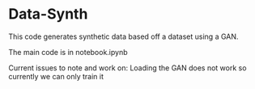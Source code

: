 # Data-Synth
This code generates synthetic data based off a dataset using a GAN. 

The main code is in notebook.ipynb

Current issues to note and work on:
Loading the GAN does not work so currently we can only train it
